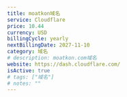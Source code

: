 ```yaml
---
title: moatkon域名
service: Cloudflare
price: 10.44
currency: USD
billingCycle: yearly
nextBillingDate: 2027-11-10
category: 域名
# description: moatkon.com域名
website: https://dash.cloudflare.com/
isActive: true
# tags: ["域名"]
# notes: ""
---
```

<!-- 
# Adobe Creative Cloud 订阅

Adobe Creative Cloud 提供完整的创意工具套件，包括 Photoshop、Illustrator、Premiere Pro 等。

## 包含软件
- Photoshop
- Illustrator
- Premiere Pro
- After Effects
- InDesign
- Lightroom
- 以及更多创意应用

## 使用情况
主要用于图片编辑和视频制作，每周使用约10小时。 -->

